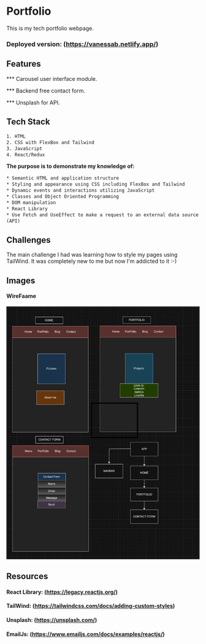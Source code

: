 # Portfolio
This is my tech portfolio webpage.

### Deployed version: (https://vanessab.netlify.app/)

## Features

*** Carousel user interface module.

*** Backend free contact form. 

*** Unsplash for API.

## Tech Stack
    1. HTML
    2. CSS with FlexBox and Tailwind
    3. JavaScript
    4. React/Redux 

**The purpose is to demonstrate my knowledge of:**

    * Semantic HTML and application structure
    * Styling and appearance using CSS including FlexBox and Tailwind
    * Dynamic events and interactions utilizing JavaScript
    * Classes and Object Oriented Programming
    * DOM manipulation
    * React Library
    * Use Fetch and UseEffect to make a request to an external data source (API)
    

## Challenges
The main challenge I had was learning how to style my pages using TailWind. It was completely new to me but now I'm addicted to it :-)


## Images
#### WireFaame
![alt text](./src/images/WireFrame.png "WireFrame")


## Resources
#### React Library: (https://legacy.reactjs.org/)

#### TailWind: (https://tailwindcss.com/docs/adding-custom-styles)

#### Unsplash: (https://unsplash.com/)

#### EmailJs: (https://www.emailjs.com/docs/examples/reactjs/)